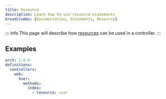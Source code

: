 ```yaml
---
title: Resource
description: Learn how to use resource statements
breadcrumbs: [Documentation, Statements, Resource]
---
```


::: info
This page will describe how [resources](https://laravel.com/docs/10.x/eloquent-resources) can be used in a controller.
:::

## Examples

```yaml
arch: 1.0.0
definitions:
  controllers:
    web:
      User:
        methods:
          index:
            - resource: user
```
